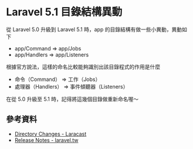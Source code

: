 # Laravel 5.1 目錄結構異動

從 Laravel 5.0 升級到 Laravel 5.1 時，app 的目錄結構有做一些小異動，異動如下


* app/Command => app/Jobs
* app/Handlers => app/Listeners

根據官方說法，這樣的命名比較能夠識別出該目錄程式的作用是什麼

* 命令（Command） => 工作（Jobs）
* 處理器（Handlers） => 事件傾聽器（Listeners）

在從 5.0 升級至 5.1 時，記得將這幾個目錄做重新命名喔～


## 參考資料
* [Directory Changes - Laracast](https://laracasts.com/series/whats-new-in-laravel-5-1/episodes/7)
* [Release Notes - laravel.tw](http://laravel.tw/docs/5.1/releases)
